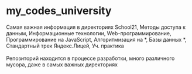 # my_codes_university

Самая важная информация в директориях School21, Методы доступа к данным, Информационные технологии, Web-программирование, Программирование на JavaScript, Алгоритмизация на *, Базы данных *, Стандартный трек Яндекс.Лицей, Уч. практика
<br><br>
Репозиторий находится в процессе разработки, много различного мусора, даже в самых важных директориях

